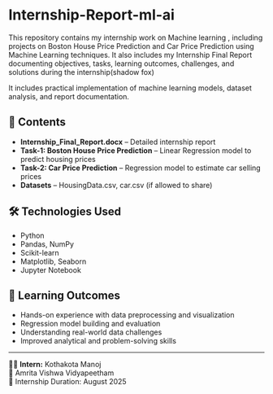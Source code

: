 # Internship-Report-ml-ai
This repository contains my internship work on Machine learning , including projects on Boston House Price Prediction and Car Price Prediction using Machine Learning techniques. It also includes my Internship Final Report documenting objectives, tasks, learning outcomes, challenges, and solutions during the internship(shadow fox)



It includes practical implementation of machine learning models, dataset analysis, and report documentation.

## 📌 Contents
- **Internship_Final_Report.docx** – Detailed internship report
- **Task-1: Boston House Price Prediction** – Linear Regression model to predict housing prices
- **Task-2: Car Price Prediction** – Regression model to estimate car selling prices
- **Datasets** – HousingData.csv, car.csv (if allowed to share)

## 🛠️ Technologies Used
- Python
- Pandas, NumPy
- Scikit-learn
- Matplotlib, Seaborn
- Jupyter Notebook

## 🎯 Learning Outcomes
- Hands-on experience with data preprocessing and visualization
- Regression model building and evaluation
- Understanding real-world data challenges
- Improved analytical and problem-solving skills

---

👨‍💻 **Intern:** Kothakota Manoj  
🏫 Amrita Vishwa Vidyapeetham  
📅 Internship Duration: August 2025
